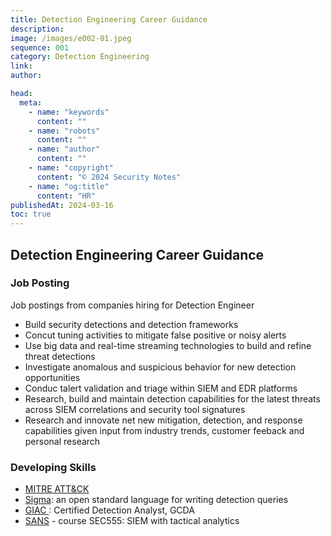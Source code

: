 ```yaml
---
title: Detection Engineering Career Guidance
description:
image: /images/e002-01.jpeg
sequence: 001
category: Detection Engineering
link:
author:

head:
  meta:
    - name: "keywords"
      content: ""
    - name: "robots"
      content: ""
    - name: "author"
      content: ""
    - name: "copyright"
      content: "© 2024 Security Notes"
    - name: "og:title"
      content: "HR"
publishedAt: 2024-03-16
toc: true
---
```


## Detection Engineering Career Guidance

### Job Posting

Job postings from companies hiring for Detection Engineer

- Build security detections and detection frameworks
- Concut tuning activities to mitigate false positive or noisy alerts
- Use big data and real-time streaming technologies to build and refine threat detections
- Investigate anomalous and suspicious behavior for new detection opportunities
- Conduc talert validation and triage within SIEM and EDR platforms
- Research, build and maintain detection capabilities for the latest threats across SIEM correlations and security tool signatures
- Research and innovate net new mitigation, detection, and response capabilities given input from industry trends, customer feeback and personal research

### Developing Skills

- <a href="https://attack.mitre.org/">MITRE ATT&CK</a>
- <a href="https://www.networkdefense.io/library/detection-engineering-with-sigma-58157/310172/about">Sigma</a>: an open standard language for writing detection queries
- <a href="https://www.giac.org/certifications/certified-detection-analyst-gcda/">GIAC </a>: Certified Detection Analyst, GCDA
- <a href="https://www.sans.org/cyber-security-courses/siem-with-tactical-analytics/">SANS</a> - course SEC555: SIEM with tactical analytics
